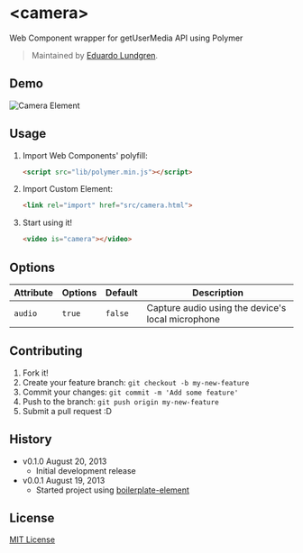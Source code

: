 # &lt;camera&gt;

Web Component wrapper for getUserMedia API using Polymer

> Maintained by [Eduardo Lundgren](https://github.com/eduardolundgren).

## Demo

![Camera Element](http://f.cl.ly/items/3U3E2w0n3q0i3Y403s1Y/camera-element.gif)

## Usage

1. Import Web Components' polyfill:

	```html
	<script src="lib/polymer.min.js"></script>
	```

2. Import Custom Element:

	```html
	<link rel="import" href="src/camera.html">
	```

3. Start using it!

	```html
	<video is="camera"></video>
	```

## Options

Attribute  | Options | Default | Description
---        | ---     | ---     | ---
`audio`    | `true`  | `false` | Capture audio using the device's local microphone

## Contributing

1. Fork it!
2. Create your feature branch: `git checkout -b my-new-feature`
3. Commit your changes: `git commit -m 'Add some feature'`
4. Push to the branch: `git push origin my-new-feature`
5. Submit a pull request :D

## History

* v0.1.0 August 20, 2013
	* Initial development release
* v0.0.1 August 19, 2013
	* Started project using [boilerplate-element](https://github.com/customelements/boilerplate-element)

## License

[MIT License](http://opensource.org/licenses/MIT)